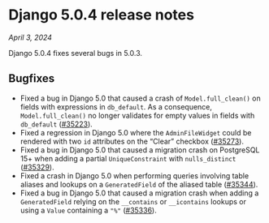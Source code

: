 # Django 5.0.4 release notes

*April 3, 2024*

Django 5.0.4 fixes several bugs in 5.0.3.

## Bugfixes

* Fixed a bug in Django 5.0 that caused a crash of `Model.full_clean()` on
  fields with expressions in `db_default`. As a consequence,
  `Model.full_clean()` no longer validates for empty values in fields with
  `db_default` ([#35223](https://code.djangoproject.com/ticket/35223)).
* Fixed a regression in Django 5.0 where the `AdminFileWidget` could be
  rendered with two `id` attributes on the “Clear” checkbox
  ([#35273](https://code.djangoproject.com/ticket/35273)).
* Fixed a bug in Django 5.0 that caused a migration crash on PostgreSQL 15+
  when adding a partial `UniqueConstraint` with `nulls_distinct`
  ([#35329](https://code.djangoproject.com/ticket/35329)).
* Fixed a crash in Django 5.0 when performing queries involving table aliases
  and lookups on a `GeneratedField` of the aliased table ([#35344](https://code.djangoproject.com/ticket/35344)).
* Fixed a bug in Django 5.0 that caused a migration crash when adding a
  `GeneratedField` relying on the `__contains` or `__icontains`
  lookups or using a `Value` containing a `"%"` ([#35336](https://code.djangoproject.com/ticket/35336)).

